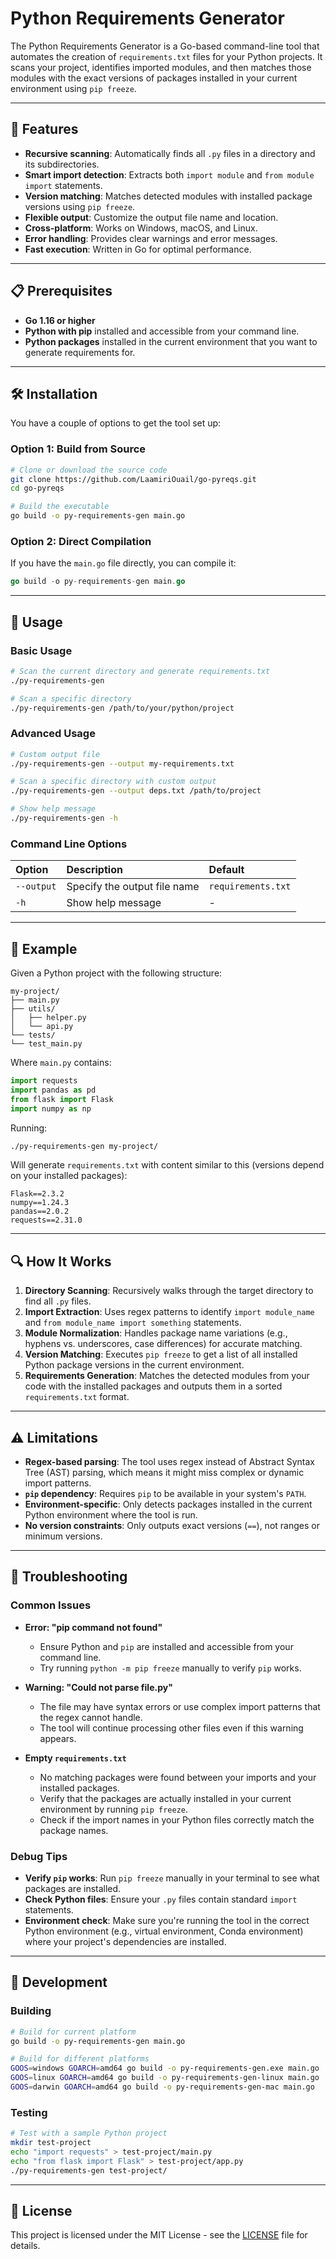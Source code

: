 # Python Requirements Generator

The Python Requirements Generator is a Go-based command-line tool that automates the creation of `requirements.txt` files for your Python projects. It scans your project, identifies imported modules, and then matches those modules with the exact versions of packages installed in your current environment using `pip freeze`.

---
## 🚀 Features

* **Recursive scanning**: Automatically finds all `.py` files in a directory and its subdirectories.
* **Smart import detection**: Extracts both `import module` and `from module import` statements.
* **Version matching**: Matches detected modules with installed package versions using `pip freeze`.
* **Flexible output**: Customize the output file name and location.
* **Cross-platform**: Works on Windows, macOS, and Linux.
* **Error handling**: Provides clear warnings and error messages.
* **Fast execution**: Written in Go for optimal performance.

---
## 📋 Prerequisites

* **Go 1.16 or higher**
* **Python with pip** installed and accessible from your command line.
* **Python packages** installed in the current environment that you want to generate requirements for.

---
## 🛠️ Installation

You have a couple of options to get the tool set up:

### Option 1: Build from Source

```bash
# Clone or download the source code
git clone https://github.com/LaamiriOuail/go-pyreqs.git
cd go-pyreqs

# Build the executable
go build -o py-requirements-gen main.go
```

### Option 2: Direct Compilation

If you have the `main.go` file directly, you can compile it:

```go
go build -o py-requirements-gen main.go
```

---
## 📖 Usage

### Basic Usage

```bash
# Scan the current directory and generate requirements.txt
./py-requirements-gen

# Scan a specific directory
./py-requirements-gen /path/to/your/python/project
```

### Advanced Usage

```bash
# Custom output file
./py-requirements-gen --output my-requirements.txt

# Scan a specific directory with custom output
./py-requirements-gen --output deps.txt /path/to/project

# Show help message
./py-requirements-gen -h
```

### Command Line Options

| Option      | Description                    | Default            |
| :---------- | :----------------------------- | :----------------- |
| `--output`  | Specify the output file name   | `requirements.txt` |
| `-h`        | Show help message              | -                  |

---
## 📁 Example

Given a Python project with the following structure:

```plaintext
my-project/
├── main.py
├── utils/
│   ├── helper.py
│   └── api.py
└── tests/
└── test_main.py
```

Where `main.py` contains:

```python
import requests
import pandas as pd
from flask import Flask
import numpy as np
```

Running:

```bash
./py-requirements-gen my-project/
```

Will generate `requirements.txt` with content similar to this (versions depend on your installed packages):

```plaintext
Flask==2.3.2
numpy==1.24.3
pandas==2.0.2
requests==2.31.0
```

---
## 🔍 How It Works

1.  **Directory Scanning**: Recursively walks through the target directory to find all `.py` files.
2.  **Import Extraction**: Uses regex patterns to identify `import module_name` and `from module_name import something` statements.
3.  **Module Normalization**: Handles package name variations (e.g., hyphens vs. underscores, case differences) for accurate matching.
4.  **Version Matching**: Executes `pip freeze` to get a list of all installed Python package versions in the current environment.
5.  **Requirements Generation**: Matches the detected modules from your code with the installed packages and outputs them in a sorted `requirements.txt` format.

---
## ⚠️ Limitations

* **Regex-based parsing**: The tool uses regex instead of Abstract Syntax Tree (AST) parsing, which means it might miss complex or dynamic import patterns.
* **`pip` dependency**: Requires `pip` to be available in your system's `PATH`.
* **Environment-specific**: Only detects packages installed in the current Python environment where the tool is run.
* **No version constraints**: Only outputs exact versions (`==`), not ranges or minimum versions.

---
## 🐛 Troubleshooting

### Common Issues

* **Error: "pip command not found"**
    * Ensure Python and `pip` are installed and accessible from your command line.
    * Try running `python -m pip freeze` manually to verify `pip` works.

* **Warning: "Could not parse file.py"**
    * The file may have syntax errors or use complex import patterns that the regex cannot handle.
    * The tool will continue processing other files even if this warning appears.

* **Empty `requirements.txt`**
    * No matching packages were found between your imports and your installed packages.
    * Verify that the packages are actually installed in your current environment by running `pip freeze`.
    * Check if the import names in your Python files correctly match the package names.

### Debug Tips

* **Verify `pip` works**: Run `pip freeze` manually in your terminal to see what packages are installed.
* **Check Python files**: Ensure your `.py` files contain standard `import` statements.
* **Environment check**: Make sure you're running the tool in the correct Python environment (e.g., virtual environment, Conda environment) where your project's dependencies are installed.

---
## 🔧 Development

### Building

```bash
# Build for current platform
go build -o py-requirements-gen main.go

# Build for different platforms
GOOS=windows GOARCH=amd64 go build -o py-requirements-gen.exe main.go
GOOS=linux GOARCH=amd64 go build -o py-requirements-gen-linux main.go
GOOS=darwin GOARCH=amd64 go build -o py-requirements-gen-mac main.go
```

### Testing

```bash
# Test with a sample Python project
mkdir test-project
echo "import requests" > test-project/main.py
echo "from flask import Flask" > test-project/app.py
./py-requirements-gen test-project/
```

---
## 📝 License

This project is licensed under the MIT License - see the [LICENSE](LICENSE) file for details.